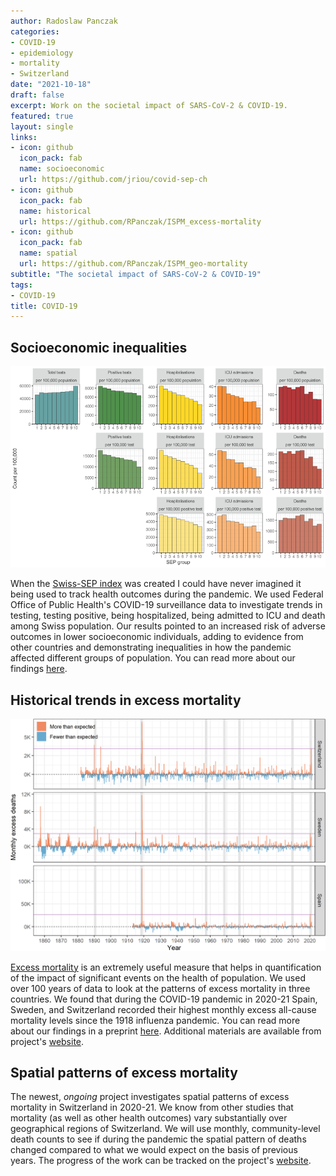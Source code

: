 ```yaml
---
author: Radoslaw Panczak
categories:
- COVID-19
- epidemiology
- mortality
- Switzerland
date: "2021-10-18"
draft: false
excerpt: Work on the societal impact of SARS-CoV-2 & COVID-19.
featured: true
layout: single
links:
- icon: github
  icon_pack: fab
  name: socioeconomic
  url: https://github.com/jriou/covid-sep-ch
- icon: github
  icon_pack: fab
  name: historical
  url: https://github.com/RPanczak/ISPM_excess-mortality
- icon: github
  icon_pack: fab
  name: spatial
  url: https://github.com/RPanczak/ISPM_geo-mortality
subtitle: "The societal impact of SARS-CoV-2 & COVID-19"
tags:
- COVID-19
title: COVID-19
---
```


## Socioeconomic inequalities 

![Cascade frequencies (figure 2 from paper)](sep.png)

When the [Swiss-SEP index](../swisssep/) was created I could have never imagined it being used to track health outcomes during the pandemic. We used Federal Office of Public Health's COVID-19 surveillance data to investigate trends in testing, testing positive, being hospitalized, being admitted to ICU and death among Swiss population. Our results pointed to an increased risk of adverse outcomes in lower socioeconomic individuals, adding to evidence from other countries and demonstrating inequalities in how the pandemic affected different groups of population. You can read more about our findings [here](https://doi.org/10.1016/S2468-2667(21)00160-2).  

## Historical trends in excess mortality

![Monthly excess (figure 1 from paper)](excess.png)

[Excess mortality](https://ourworldindata.org/excess-mortality-covid) is an extremely useful measure that helps in quantification of the impact of significant events on the health of population. We used over 100 years of data to look at the patterns of excess mortality in three countries. We found that during the COVID-19 pandemic in 2020-21 Spain, Sweden, and Switzerland recorded their highest monthly excess all-cause mortality levels since the 1918 influenza pandemic. You can read more about our findings in a preprint [here](https://doi.org/10.1101/2021.08.12.21261825). Additional materials are available from project's [website](https://rpanczak.github.io/ISPM_excess-mortality/).  

## Spatial patterns of excess mortality

The newest, *ongoing* project investigates spatial patterns of excess mortality in Switzerland in 2020-21. We know from other studies that mortality (as well as other health outcomes) vary substantially over geographical regions of Switzerland. We will use monthly, community-level death counts to see if during the pandemic the spatial pattern of deaths changed compared to what we would expect on the basis of previous years. The progress of the work can be tracked on the project's [website](https://rpanczak.github.io/ISPM_geo-mortality/). 